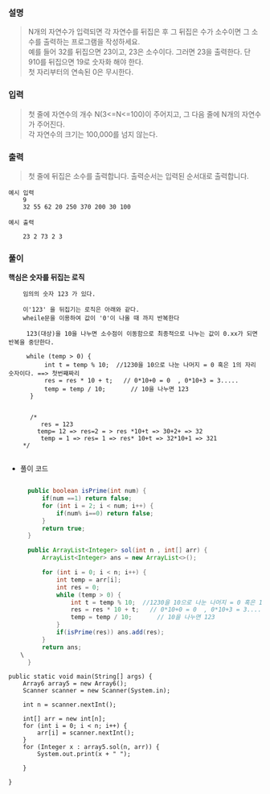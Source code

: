### 설명

> N개의 자연수가 입력되면 각 자연수를 뒤집은 후 그 뒤집은 수가 소수이면 그 소수를 출력하는 프로그램을 작성하세요.  
> 예를 들어 32를 뒤집으면 23이고, 23은 소수이다. 그러면 23을 출력한다. 단 910를 뒤집으면 19로 숫자화 해야 한다.  
> 첫 자리부터의 연속된 0은 무시한다.

### 입력

> 첫 줄에 자연수의 개수 N(3<=N<=100)이 주어지고, 그 다음 줄에 N개의 자연수가 주어진다.  
> 각 자연수의 크기는 100,000를 넘지 않는다.

### 출력

> 첫 줄에 뒤집은 소수를 출력합니다. 출력순서는 입력된 순서대로 출력합니다.

```
예시 입력
    9  
    32 55 62 20 250 370 200 30 100  

예시 출력 

    23 2 73 2 3
```

### 풀이

**핵심은 숫자를 뒤집는 로직**

```
    임의의 숫자 123 가 있다.

    이'123' 을 뒤집기는 로직은 아래와 같다.
    wheile문을 이용하여 값이 '0'이 나올 때 까지 반복한다 

     123(대상)을 10을 나누면 소수점이 이동함으로 최종적으로 나누는 값이 0.xx가 되면 반복을 중단한다.
```

```
     while (temp > 0) {
          int t = temp % 10;  //1230을 10으로 나눈 나머지 = 0 혹은 1의 자리 숫자이다. ==> 첫번쨰짜리
          res = res * 10 + t;   // 0*10+0 = 0  , 0*10+3 = 3.....
          temp = temp / 10;       // 10을 나누면 123
      }


      /*
         res = 123
        temp= 12 => res=2 = > res *10+t => 30+2+ => 32
         temp = 1 => res= 1 => res* 10+t => 32*10+1 => 321
    */


```

-   풀이 코드
    
    ```java
    
      public boolean isPrime(int num) {
          if(num ==1) return false;
          for (int i = 2; i < num; i++) {
              if(num% i==0) return false;
          }
          return true;
      }
    
      public ArrayList<Integer> sol(int n , int[] arr) {
          ArrayList<Integer> ans = new ArrayList<>();
    
          for (int i = 0; i < n; i++) {
              int temp = arr[i];
              int res = 0;
              while (temp > 0) {
                  int t = temp % 10;  //1230을 10으로 나눈 나머지 = 0 혹은 1의 자리 숫자이다. ==> 첫번쨰짜리
                  res = res * 10 + t;   // 0*10+0 = 0  , 0*10+3 = 3.....
                  temp = temp / 10;       // 10을 나누면 123
              }
              if(isPrime(res)) ans.add(res);
          }
          return ans;
    \
      }
    
    
    ```
    

```
public static void main(String[] args) {
    Array6 array5 = new Array6();
    Scanner scanner = new Scanner(System.in);

    int n = scanner.nextInt();

    int[] arr = new int[n];
    for (int i = 0; i < n; i++) {
        arr[i] = scanner.nextInt();
    }
    for (Integer x : array5.sol(n, arr)) {
        System.out.print(x + " ");

    }

}
```